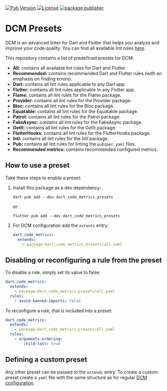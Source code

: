 [![Pub Version](https://img.shields.io/pub/v/dart_code_metrics_presets?logo=dart&logoColor=white)](https://pub.dev/packages/dart_code_metrics_presets/)
[![License](https://img.shields.io/github/license/CQLabs/dart-code-metrics-presets)](https://github.com/CQLabs/dart-code-metrics-presets/blob/main/LICENSE)
[![package publisher](https://img.shields.io/pub/publisher/dart_code_metrics.svg)](https://pub.dev/packages/dart_code_metrics/publisher)

# DCM Presets

DCM is an advanced linter for Dart and Flutter that helps you analyze and improve your code quality. You can find all available lint rules [here](https://dcm.dev/docs/rules/).

This repository contains a list of predefined presets for DCM:

- **All:** contains all available lint rules for Dart and Flutter.
- **Recommended:** contains recommended Dart and Flutter rules (with an emphasis on finding errors).
- **Dart:** contains all lint rules applicable to any Dart app.
- **Flutter:** contains all lint rules applicable to any Flutter app.
- **Flame:** contains all lint rules for the Flame package.
- **Provider:** contains all lint rules for the Provider package.
- **Bloc:** contains all lint rules for the Bloc package.
- **Equatable:** contains all lint rules for the Equatable package.
- **Patrol:** contains all lint rules for the Patrol package.
- **FakeAsync:** contains all lint rules for the FakeAsync package.
- **GetIt:** contains all lint rules for the GetIt package.
- **FlutterHooks:** contains all lint rules for the FlutterHooks package.
- **Intl:** contains all lint rules for the Intl package.
- **Pub:** contains all lint rules for linting the `pubspec.yaml` files.
- **Recommended metrics:** contains recommended configured metrics.

## How to use a preset

Take these steps to enable a preset:

1. Install this package as a dev dependency:

   ```terminal
   dart pub add --dev dart_code_metrics_presets
   ```

   or:

   ```terminal
   flutter pub add --dev dart_code_metrics_presets
   ```

2. For DCM configuration add the `extents` entry:

   ```yaml
   dart_code_metrics:
     extends:
       - package:dart_code_metrics_presets/all.yaml
   ```

## Disabling or reconfiguring a rule from the preset

To disable a rule, simply set its value to false:

```yaml
dart_code_metrics:
  extends:
    - package:dart_code_metrics_presets/all.yaml
  rules:
    - avoid-banned-imports: false
```

To reconfigure a rule, that is included into a preset:

```yaml
dart_code_metrics:
  extends:
    - package:dart_code_metrics_presets/all.yaml
  rules:
    - arguments-ordering:
        child-last: true
```

## Defining a custom preset

Any other preset can be passed to the `extends` entry. To create a custom preset create a `yaml` file with the same structure as for regular [DCM configuration](https://dcm.dev/docs/configuration/).
